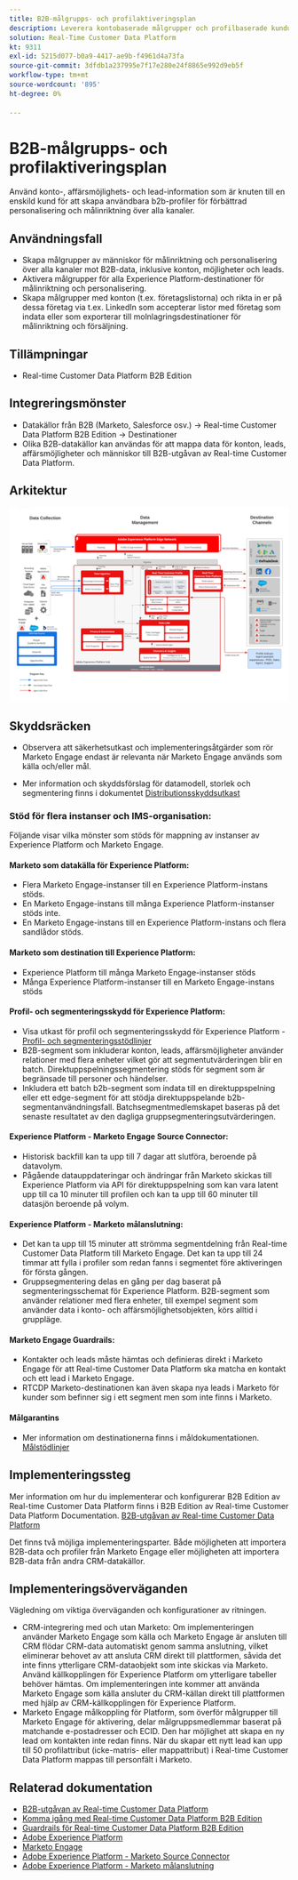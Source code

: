 ```yaml
---
title: B2B-målgrupps- och profilaktiveringsplan
description: Leverera kontobaserade målgrupper och profilbaserade kundupplevelser med Real-time Customer Data Platform ​.
solution: Real-Time Customer Data Platform
kt: 9311
exl-id: 5215d077-b0a9-4417-ae9b-f4961d4a73fa
source-git-commit: 3dfdb1a237995e7f17e280e24f8865e992d9eb5f
workflow-type: tm+mt
source-wordcount: '895'
ht-degree: 0%

---
```


# B2B-målgrupps- och profilaktiveringsplan

Använd konto-, affärsmöjlighets- och lead-information som är knuten till en enskild kund för att skapa användbara b2b-profiler för förbättrad personalisering och målinriktning över alla kanaler.

## Användningsfall

* Skapa målgrupper av människor för målinriktning och personalisering över alla kanaler mot B2B-data, inklusive konton, möjligheter och leads.
* Aktivera målgrupper för alla Experience Platform-destinationer för målinriktning och personalisering.
* Skapa målgrupper med konton (t.ex. företagslistorna) och rikta in er på dessa företag via t.ex. LinkedIn som accepterar listor med företag som indata eller som exporterar till molnlagringsdestinationer för målinriktning och försäljning.

## Tillämpningar

* Real-time Customer Data Platform B2B Edition

## Integreringsmönster

* Datakällor från B2B (Marketo, Salesforce osv.) -> Real-time Customer Data Platform B2B Edition -> Destinationer
* Olika B2B-datakällor kan användas för att mappa data för konton, leads, affärsmöjligheter och människor till B2B-utgåvan av Real-time Customer Data Platform.

## Arkitektur

![Referensarkitektur för B2B-aktiveringsutkast](assets/b2b-activation.png)

## Skyddsräcken

* Observera att säkerhetsutkast och implementeringsåtgärder som rör Marketo Engage endast är relevanta när Marketo Engage används som källa och/eller mål.

* Mer information och skyddsförslag för datamodell, storlek och segmentering finns i dokumentet [Distributionsskyddsutkast](../experience-platform/deployment/guardrails.md)


### Stöd för flera instanser och IMS-organisation:

Följande visar vilka mönster som stöds för mappning av instanser av Experience Platform och Marketo Engage.

#### Marketo som datakälla för Experience Platform:

* Flera Marketo Engage-instanser till en Experience Platform-instans stöds.
* En Marketo Engage-instans till många Experience Platform-instanser stöds inte.
* En Marketo Engage-instans till en Experience Platform-instans och flera sandlådor stöds.

#### Marketo som destination till Experience Platform:

* Experience Platform till många Marketo Engage-instanser stöds
* Många Experience Platform-instanser till en Marketo Engage-instans stöds

#### Profil- och segmenteringsskydd för Experience Platform:

* Visa utkast för profil och segmenteringsskydd för Experience Platform - [Profil- och segmenteringsstödlinjer](https://experienceleague.adobe.com/docs/experience-platform/profile/guardrails.html?lang=sv-SE)
* B2B-segment som inkluderar konton, leads, affärsmöjligheter använder relationer med flera enheter vilket gör att segmentutvärderingen blir en batch. Direktuppspelningssegmentering stöds för segment som är begränsade till personer och händelser.
* Inkludera ett batch b2b-segment som indata till en direktuppspelning eller ett edge-segment för att stödja direktuppspelande b2b-segmentanvändningsfall. Batchsegmentmedlemskapet baseras på det senaste resultatet av den dagliga gruppsegmenteringsutvärderingen.

#### Experience Platform - Marketo Engage Source Connector:

* Historisk backfill kan ta upp till 7 dagar att slutföra, beroende på datavolym.
* Pågående datauppdateringar och ändringar från Marketo skickas till Experience Platform via API för direktuppspelning som kan vara latent upp till ca 10 minuter till profilen och kan ta upp till 60 minuter till datasjön beroende på volym.

#### Experience Platform - Marketo målanslutning:

* Det kan ta upp till 15 minuter att strömma segmentdelning från Real-time Customer Data Platform till Marketo Engage. Det kan ta upp till 24 timmar att fylla i profiler som redan fanns i segmentet före aktiveringen för första gången.
* Gruppsegmentering delas en gång per dag baserat på segmenteringsschemat för Experience Platform. B2B-segment som använder relationer med flera enheter, till exempel segment som använder data i konto- och affärsmöjlighetsobjekten, körs alltid i gruppläge.

#### Marketo Engage Guardrails:

* Kontakter och leads måste hämtas och definieras direkt i Marketo Engage för att Real-time Customer Data Platform ska matcha en kontakt och ett lead i Marketo Engage.
* RTCDP Marketo-destinationen kan även skapa nya leads i Marketo för kunder som befinner sig i ett segment men som inte finns i Marketo.

#### Målgarantins

* Mer information om destinationerna finns i måldokumentationen. [Målstödlinjer](https://experienceleague.adobe.com/docs/experience-platform/destinations/guardrails.html?lang=sv-SE)


## Implementeringssteg

Mer information om hur du implementerar och konfigurerar B2B Edition av Real-time Customer Data Platform finns i B2B Edition av Real-time Customer Data Platform Documentation. [B2B-utgåvan av Real-time Customer Data Platform](https://experienceleague.adobe.com/docs/experience-platform/rtcdp/b2b-overview.html?lang=sv-SE)

Det finns två möjliga implementeringsparter. Både möjligheten att importera B2B-data och profiler från Marketo Engage eller möjligheten att importera B2B-data från andra CRM-datakällor.

## Implementeringsöverväganden

Vägledning om viktiga överväganden och konfigurationer av ritningen.

* CRM-integrering med och utan Marketo:
Om implementeringen använder Marketo Engage som källa och Marketo Engage är ansluten till CRM flödar CRM-data automatiskt genom samma anslutning, vilket eliminerar behovet av att ansluta CRM direkt till plattformen, såvida det inte finns ytterligare CRM-dataobjekt som inte skickas via Marketo. Använd källkopplingen för Experience Platform om ytterligare tabeller behöver hämtas. Om implementeringen inte kommer att använda Marketo Engage som källa ansluter du CRM-källan direkt till plattformen med hjälp av CRM-källkopplingen för Experience Platform.
* Marketo Engage målkoppling för Platform, som överför målgrupper till Marketo Engage för aktivering, delar målgruppsmedlemmar baserat på matchande e-postadresser och ECID. Den har möjlighet att skapa en ny lead om kontakten inte redan finns. När du skapar ett nytt lead kan upp till 50 profilattribut (icke-matris- eller mappattribut) i Real-time Customer Data Platform mappas till personfält i Marketo.

## Relaterad dokumentation

* [B2B-utgåvan av Real-time Customer Data Platform](https://experienceleague.adobe.com/docs/experience-platform/rtcdp/b2b-overview.html?lang=sv-SE)
* [Komma igång med Real-time Customer Data Platform B2B Edition](https://experienceleague.adobe.com/sv/docs/experience-platform/rtcdp/intro/rtcdpb2b-intro/b2b-tutorial)
* [Guardrails för Real-time Customer Data Platform B2B Edition](https://experienceleague.adobe.com/sv/docs/experience-platform/rtcdp/intro/rtcdpb2b-intro/b2b-guardrails)
* [Adobe Experience Platform](https://experienceleague.adobe.com/docs/experience-platform.html?lang=sv-SE)
* [Marketo Engage](https://experienceleague.adobe.com/docs/marketo/using/home.html?lang=sv-SE)
* [Adobe Experience Platform - Marketo Source Connector](https://experienceleague.adobe.com/docs/experience-platform/sources/connectors/adobe-applications/marketo/marketo.html?lang=sv-SE)
* [Adobe Experience Platform - Marketo målanslutning](https://experienceleague.adobe.com/docs/marketo/using/product-docs/core-marketo-concepts/smart-lists-and-static-lists/static-lists/push-an-adobe-experience-cloud-segment-to-a-marketo-static-list.html?lang=sv-SE)
